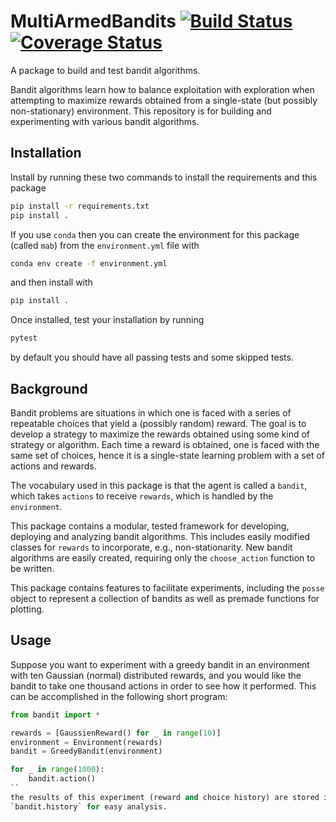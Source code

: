# MultiArmedBandits [![Build Status](https://travis-ci.com/tmcclintock/MultiArmedBandits.svg?branch=master)](https://travis-ci.com/tmcclintock/MultiArmedBandits)[![Coverage Status](https://coveralls.io/repos/github/tmcclintock/MultiArmedBandits/badge.svg?branch=master&service=github)](https://coveralls.io/github/tmcclintock/MultiArmedBandits?branch=master)

A package to build and test bandit algorithms.

Bandit algorithms learn how to balance exploitation with exploration when
attempting to maximize rewards obtained from a single-state (but possibly
non-stationary) environment. This repository is for building and experimenting
with various bandit algorithms.

## Installation

Install by running these two commands to install the requirements and this
package
```bash
pip install -r requirements.txt
pip install .
```
If you use `conda` then you can create the environment for this package
(called `mab`) from the `environment.yml` file with
```bash
conda env create -f environment.yml
```
and then install with
```bash
pip install .
```
Once installed, test your installation by running
```bash
pytest
```
by default you should have all passing tests and some skipped tests.

## Background

Bandit problems are situations in which one is faced with a series of
repeatable choices that yield a (possibly random) reward. The goal is
to develop a strategy to maximize the rewards obtained using some
kind of strategy or algorithm. Each time a reward is obtained, one
is faced with the same set of choices, hence it is a single-state
learning problem with a set of actions and rewards.

The vocabulary used in this package is that the agent is called a `bandit`,
which takes `actions` to receive `rewards`, which is handled by the
`environment`.

This package contains a modular, tested framework for developing, deploying
and analyzing bandit algorithms. This includes easily modified classes
for `rewards` to incorporate, e.g., non-stationarity. New bandit algorithms
are easily created, requiring only the `choose_action` function to be
written.

This package contains features to facilitate experiments, including
the `posse` object to represent a collection of bandits as well as premade
functions for plotting.

## Usage

Suppose you want to experiment with a greedy bandit in an environment
with ten Gaussian (normal) distributed rewards, and you would like the
bandit to take one thousand actions in order to see how it performed. This
can be accomplished in the following short program:
```python
from bandit import *

rewards = [GaussienReward() for _ in range(10)]
environment = Environment(rewards)
bandit = GreedyBandit(environment)

for _ in range(1000):
    bandit.action()
``
the results of this experiment (reward and choice history) are stored in
`bandit.history` for easy analysis.